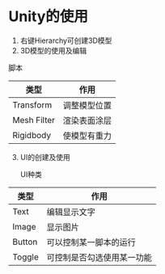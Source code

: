 # Unity的使用

1. 右键Hierarchy可创建3D模型
2. 3D模型的使用及编辑

脚本

| 类型        | 作用         |
| ----------- | ------------ |
| Transform   | 调整模型位置 |
| Mesh Filter | 渲染表面涂层 |
| Rigidbody   | 使模型有重力 |



3. UI的创建及使用

   UI种类

| 类型   | 作用                       |
| ------ | -------------------------- |
| Text   | 编辑显示文字               |
| Image  | 显示图片                   |
| Button | 可以控制某一脚本的运行     |
| Toggle | 可控制是否勾选使用某一功能 |

